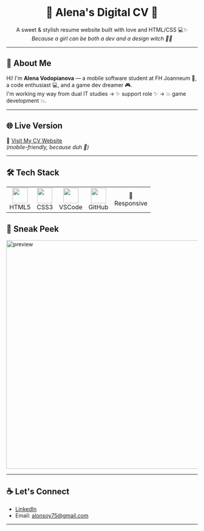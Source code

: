 <h1 align="center">🌸 Alena's Digital CV 🌸</h1>

<p align="center">
  A sweet & stylish resume website built with love and HTML/CSS 💻✨<br>
  <em>Because a girl can be both a dev and a design witch 🧙‍♀️</em>
</p>

---

## 🧭 About Me

Hi! I'm **Alena Vodopianova** — a mobile software student at FH Joanneum 📱, a code enthusiast 💻, and a game dev dreamer 🎮.  
I'm working my way from dual IT studies → ✨ support role ✨ → 💥 game development 💥.

---


## 🌐 Live Version

🔗 [Visit My CV Website](https://alenastone.github.io/anothercv)  
_(mobile-friendly, because duh 📱)_

---

## 🛠 Tech Stack

<table>
  <tr>
    <td align="center"><img src="https://cdn.jsdelivr.net/gh/devicons/devicon/icons/html5/html5-original.svg" width="40"/><br>HTML5</td>
    <td align="center"><img src="https://cdn.jsdelivr.net/gh/devicons/devicon/icons/css3/css3-original.svg" width="40"/><br>CSS3</td>
    <td align="center"><img src="https://cdn.jsdelivr.net/gh/devicons/devicon/icons/vscode/vscode-original.svg" width="40"/><br>VSCode</td>
    <td align="center"><img src="https://cdn.jsdelivr.net/gh/devicons/devicon/icons/github/github-original.svg" width="40"/><br>GitHub</td>
    <td align="center">📱<br>Responsive</td>
  </tr>
</table>


## 📸 Sneak Peek

<img src="https://github.com/AlenaStone/anothercv/photo/PageExample.png" alt="preview" width="600"/>

---

## ☕ Let's Connect

- [LinkedIn](https://www.linkedin.com/in/alena-vodopianova-723b32b0/)
- Email: alonsoy75@gmail.com

---

